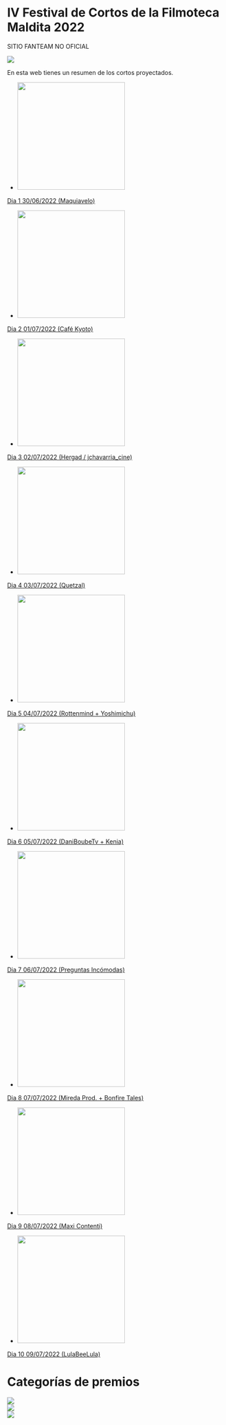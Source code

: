 # IV Festival de Cortos de la Filmoteca Maldita 2022
SITIO FANTEAM NO OFICIAL 

![](portada.jpeg")

En esta web tienes un resumen de los cortos proyectados.

- <img src="dias/dia01.jpeg" width="250">
[Dia 1 30/06/2022 (Maquiavelo)](01/ficha.md)  
- <img src="dias/dia02.jpg" width="250">  
[Dia 2 01/07/2022 (Café Kyoto)](02/ficha.md)  
- <img src="dias/dia03.jpg" width="250">  
[Dia 3 02/07/2022 (Hergad / jchavarria_cine)](03/ficha.md)  
- <img src="dias/dia04.jpg" width="250">  
[Dia 4 03/07/2022 (Quetzal)](04/ficha.md)  
- <img src="dias/dia05.jpg" width="250">  
[Dia 5 04/07/2022 (Rottenmind + Yoshimichu)](05/ficha.md)  
- <img src="dias/dia06.jpg" width="250">  
[Dia 6 05/07/2022 (DaniBoubeTv + Kenia)](06/ficha.md)  
- <img src="dias/dia07.jpeg" width="250">  
[Dia 7 06/07/2022 (Preguntas Incómodas)](07/ficha.md)  
- <img src="dias/dia08.jpeg" width="250">  
[Dia 8 07/07/2022 (Mireda Prod. + Bonfire Tales)](08/ficha.md)  
- <img src="dias/dia09.jpeg" width="250">  
[Dia 9 08/07/2022 (Maxi Contenti)](09/ficha.md)  
- <img src="dias/dia10.jpeg" width="250">  
[Dia 10 09/07/2022 (LulaBeeLula)](10/ficha.md)  
# Categorías de premios

![](premios01.png)  
![](premios02.png)  
![](premios03.png)  

